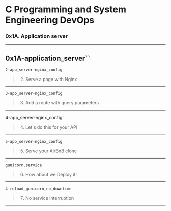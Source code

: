 # C Programming and System Engineering DevOps
### 0x1A. Application server
---
0x1A-application_server``
---
`2-app_server-nginx_config`
> 2. Serve a page with Nginx
---
`3-app_server-nginx_config`
> 3. Add a route with query parameters
---
4-app_server-nginx_config`
> 4. Let's do this for your API
---
`5-app_server-nginx_config`
> 5. Serve your AirBnB clone
---
`gunicorn.service`
> 6. How about we Deploy it!
---
`4-reload_gunicorn_no_downtime`
> 7. No service interruption
---
